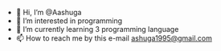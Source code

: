 - 👋 Hi, I’m @Aashuga
- 👀 I’m interested in programming 
- 🌱 I’m currently learning 3 programming language 
- 📫 How to reach me by this e-mail ashuga1995@gmail.com

<!---
Aashuga/Aashuga is a ✨ special ✨ repository because its `README.md` (this file) appears on your GitHub profile.
You can click the Preview link to take a look at your changes.
--->
